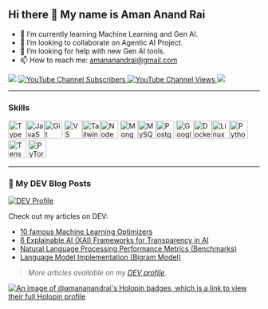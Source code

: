 ## Hi there 👋 My name is Aman Anand Rai


- 🌱 I’m currently learning Machine Learning and Gen AI.
- 👯 I’m looking to collaborate on Agentic AI Project.
- 🤔 I’m looking for help with new Gen AI tools.
- 📫 How to reach me: amananandrai@gmail.com

<a href="https://www.github.com/amananandrai" target="_blank" rel="noreferrer"><img
src="https://img.shields.io/github/followers/amananandrai?logo=github&style=for-the-badge&color=0891b2&labelColor=1c1917" /></a>
<a href="https://www.youtube.com/@Ai_man_0822" target="_blank" rel="noreferrer">
  <img src="https://img.shields.io/youtube/channel/subscribers/UC5zKA3wviEqnxAf9Fy_SGGw?style=for-the-badge&logo=youtube&label=Subscribers" alt="YouTube Channel Subscribers" />
</a><a href="https://www.youtube.com/@Ai_man_0822" target="_blank" rel="noreferrer">
  <img src="https://img.shields.io/youtube/channel/views/UC5zKA3wviEqnxAf9Fy_SGGw?style=for-the-badge&logo=youtube&label=Views" alt="YouTube Channel Views" />
<a href="https://stackoverflow.com/users/22656/codeczar" target="_blank" rel="noreferrer">
  <img src="https://img.shields.io/stackexchange/stackoverflow/r/5582833?label=Stack%20Overflow&logo=stack-overflow&style=for-the-badge&color=F48024&labelColor=1c1917" />
</a>

-----------------------------------------------------------------------
### Skills

<p align="left">
<a href="https://www.typescriptlang.org/" target="_blank" rel="noreferrer"><img src="https://raw.githubusercontent.com/danielcranney/readme-generator/main/public/icons/skills/typescript-colored.svg" width="36" height="36" alt="TypeScript" /></a><a href="https://developer.mozilla.org/en-US/docs/Web/JavaScript" target="_blank" rel="noreferrer"><img src="https://raw.githubusercontent.com/danielcranney/readme-generator/main/public/icons/skills/javascript-colored.svg" width="36" height="36" alt="JavaScript" /></a><a href="https://git-scm.com/" target="_blank" rel="noreferrer"><img src="https://raw.githubusercontent.com/danielcranney/readme-generator/main/public/icons/skills/git-colored.svg" width="36" height="36" alt="Git" /></a>
<a href="https://code.visualstudio.com/" target="_blank" rel="noreferrer"><img src="https://raw.githubusercontent.com/danielcranney/readme-generator/main/public/icons/skills/visualstudiocode.svg" width="36" height="36" alt="VS Code" /></a><a href="https://tailwindcss.com/" target="_blank" rel="noreferrer"><img src="https://raw.githubusercontent.com/danielcranney/readme-generator/main/public/icons/skills/tailwindcss-colored.svg" width="36" height="36" alt="TailwindCSS" /></a><a href="https://nodejs.org/en/" target="_blank" rel="noreferrer"><img src="https://raw.githubusercontent.com/danielcranney/readme-generator/main/public/icons/skills/nodejs-colored.svg" width="36" height="36" alt="NodeJS" /></a>
<a href="https://www.mongodb.com/" target="_blank" rel="noreferrer"><img src="https://raw.githubusercontent.com/danielcranney/readme-generator/main/public/icons/skills/mongodb-colored.svg" width="36" height="36" alt="MongoDB" /></a><a href="https://www.mysql.com/" target="_blank" rel="noreferrer"><img src="https://raw.githubusercontent.com/danielcranney/readme-generator/main/public/icons/skills/mysql-colored.svg" width="36" height="36" alt="MySQL" /></a><a href="https://www.postgresql.org/" target="_blank" rel="noreferrer"><img src="https://raw.githubusercontent.com/danielcranney/readme-generator/main/public/icons/skills/postgresql-colored.svg" width="36" height="36" alt="PostgreSQL" /></a>
<a href="https://cloud.google.com/" target="_blank" rel="noreferrer"><img src="https://raw.githubusercontent.com/danielcranney/readme-generator/main/public/icons/skills/googlecloud-colored.svg" width="36" height="36" alt="Google Cloud" /></a><a href="https://www.docker.com/" target="_blank" rel="noreferrer"><img src="https://raw.githubusercontent.com/danielcranney/readme-generator/main/public/icons/skills/docker-colored.svg" width="36" height="36" alt="Docker" /></a><a href="https://www.linux.org" target="_blank" rel="noreferrer"><img src="https://raw.githubusercontent.com/danielcranney/readme-generator/main/public/icons/skills/linux-colored.svg" width="36" height="36" alt="Linux" /></a><a href="https://www.python.org/" target="_blank" rel="noreferrer"><img src="https://raw.githubusercontent.com/danielcranney/readme-generator/main/public/icons/skills/python-colored.svg" width="36" height="36" alt="Python" /></a>  <a href="https://www.tensorflow.org/" target="_blank" rel="noreferrer"><img src="https://raw.githubusercontent.com/danielcranney/readme-generator/main/public/icons/skills/tensorflow-colored.svg" width="36" height="36" alt="TensorFlow" /></a>
  <a href="https://pytorch.org/" target="_blank" rel="noreferrer"><img src="https://raw.githubusercontent.com/danielcranney/readme-generator/main/public/icons/skills/pytorch-colored.svg" width="36" height="36" alt="PyTorch" /></a>
</p>

-----------------------------------------------------------------------

### 📝 My DEV Blog Posts

<a href="https://dev.to/amananandrai" target="_blank" rel="noreferrer">
  <img src="https://img.shields.io/badge/DEV.to-%40amananandrai-0A0A0A?logo=dev.to&style=for-the-badge&labelColor=1c1917" alt="DEV Profile" />
</a>

Check out my articles on DEV:

<!-- Example of listing a few recent posts -->
- [10 famous Machine Learning Optimizers](https://dev.to/amananandrai/10-famous-machine-learning-optimizers)  
- [6 Explainable AI (XAI) Frameworks for Transparency in AI](https://dev.to/amananandrai/6-explainable-ai-xai-frameworks-for-transparency-in-ai)  
- [Natural Language Processing Performance Metrics (Benchmarks)](https://dev.to/amananandrai/natural-language-processing-performance-metrics-benchmarks)  
- [Language Model Implementation (Bigram Model)](https://dev.to/amananandrai/language-model-implementation-bigram-model)  

> *More articles available on my [DEV profile](https://dev.to/amananandrai).*



[![An image of @amananandrai's Holopin badges, which is a link to view their full Holopin profile](https://holopin.me/amananandrai)](https://holopin.io/@amananandrai)
